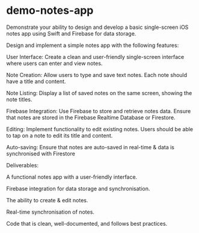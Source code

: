 # demo-notes-app

Demonstrate your ability to design and develop a basic single-screen iOS notes app using Swift and Firebase for data storage.


Design and implement a simple notes app with the following features:


User Interface: Create a clean and user-friendly single-screen interface where users can enter and view notes.

Note Creation: Allow users to type and save text notes. Each note should have a title and content.

Note Listing: Display a list of saved notes on the same screen, showing the note titles.

Firebase Integration: Use Firebase to store and retrieve notes data. Ensure that notes are stored in the Firebase Realtime Database or Firestore.

Editing: Implement functionality to edit existing notes. Users should be able to tap on a note to edit its title and content.

Auto-saving: Ensure that notes are auto-saved in real-time & data is synchronised with Firestore


Deliverables:

A functional notes app with a user-friendly interface.

Firebase integration for data storage and synchronisation.

The ability to create & edit notes.

Real-time synchronisation of notes.

Code that is clean, well-documented, and follows best practices.

